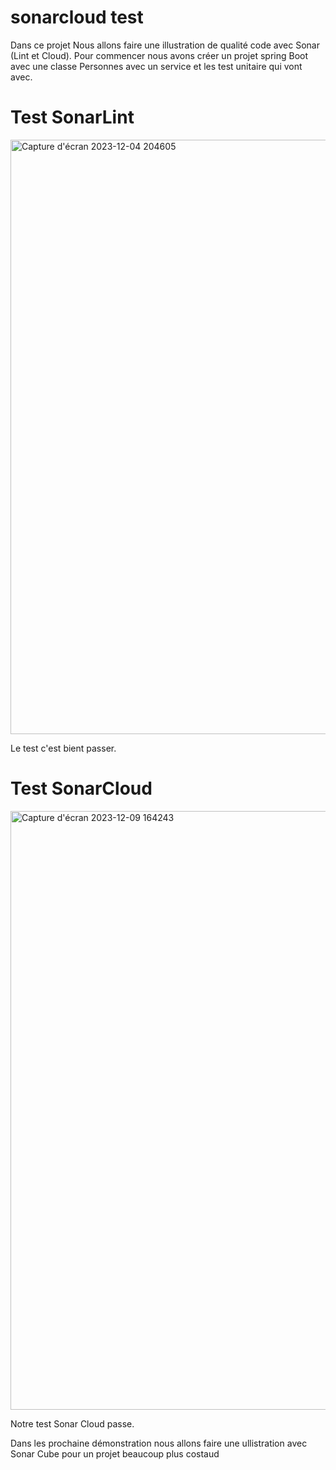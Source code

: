 # sonarcloud test
Dans ce projet Nous allons faire une illustration de qualité code avec Sonar (Lint et Cloud).
Pour commencer nous avons créer un projet spring Boot avec une classe Personnes avec un service et les test unitaire qui vont avec.

# Test SonarLint

<img width="951" alt="Capture d'écran 2023-12-04 204605" src="https://github.com/Gakoudev/sonarTest/assets/98522554/6a02a0ed-f105-4dbd-b1f1-fb89d0aefab5">

Le test c'est bient passer.

# Test SonarCloud

<img width="958" alt="Capture d'écran 2023-12-09 164243" src="https://github.com/Gakoudev/sonarTest/assets/98522554/ce80884b-c4c4-4a46-9dd9-15d7fa45d730">
 
 Notre test Sonar Cloud passe.
 
 Dans les prochaine démonstration nous allons faire une ullistration avec Sonar Cube pour un projet beaucoup plus costaud
